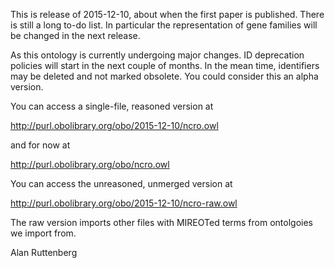 This is release of 2015-12-10, about when the first paper is
published. There is still a long to-do list. In particular the
representation of gene families will be changed in the next release.

As this ontology is currently undergoing major changes. ID deprecation
policies will start in the next couple of months. In the mean time,
identifiers may be deleted and not marked obsolete. You could consider
this an alpha version.


You can access a single-file, reasoned version at

http://purl.obolibrary.org/obo/2015-12-10/ncro.owl

and for now at

http://purl.obolibrary.org/obo/ncro.owl

You can access the unreasoned, unmerged version at

http://purl.obolibrary.org/obo/2015-12-10/ncro-raw.owl

The raw version imports other files with MIREOTed terms from ontolgoies we import from.

Alan Ruttenberg